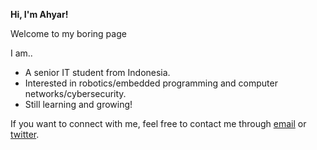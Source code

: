 __Hi, I'm Ahyar!__

Welcome to my boring page

I am..
- A senior IT student from Indonesia.
- Interested in robotics/embedded programming and computer networks/cybersecurity.
- Still learning and growing!

If you want to connect with me, feel free to contact me through [email](mailto:ahyar4y08@gmail.com) or [twitter](https://twitter.com/ahyar4y).
<!---
ahyar4y/ahyar4y is a ✨ special ✨ repository because its `README.md` (this file) appears on your GitHub profile.
You can click the Preview link to take a look at your changes.
--->
